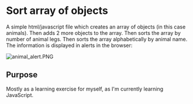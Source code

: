 # Sort array of objects

A simple html/javascript file which creates an array of objects (in this case animals). Then adds 2 more objects to the array. Then sorts 
the array by number of animal legs. Then sorts the array alphabetically by animal name. The information is displayed in alerts in the browser:

![animal_alert.PNG](htpps://gamblepants.github.io/img/animals_alert.PNG)

## Purpose

Mostly as a learning exercise for myself, as I'm currently learning JavaScript.


